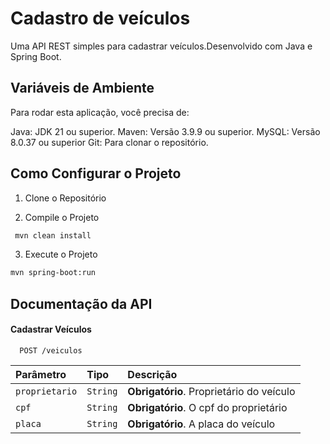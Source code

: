 
# Cadastro de veículos

Uma API REST simples para cadastrar veículos.Desenvolvido com Java e Spring Boot.




## Variáveis de Ambiente

Para rodar esta aplicação, você precisa de:

Java: JDK 21 ou superior.
Maven: Versão 3.9.9 ou  superior.
MySQL: Versão 8.0.37 ou superior
Git: Para clonar o repositório.


##  Como Configurar o Projeto

1. Clone o Repositório

2. Compile o Projeto

```bash
 mvn clean install
```

3. Execute o Projeto

```bash
mvn spring-boot:run
```

## Documentação da API

#### Cadastrar Veículos

```http
  POST /veiculos
```

| Parâmetro   | Tipo       | Descrição                           |
| :---------- | :--------- | :---------------------------------- |
| `proprietario` | `String` | **Obrigatório**. Proprietário do veículo 
| `cpf` | `String` | **Obrigatório**. O cpf do proprietário
| `placa` | `String` | **Obrigatório**. A placa do veículo

